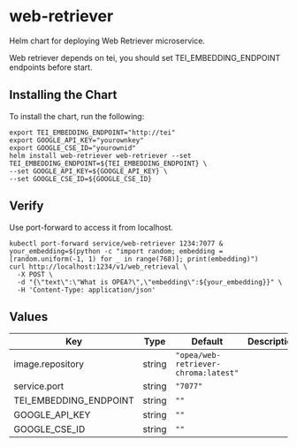 # web-retriever

Helm chart for deploying Web Retriever microservice.

Web retriever depends on tei, you should set TEI_EMBEDDING_ENDPOINT endpoints before start.

## Installing the Chart

To install the chart, run the following:

```console
export TEI_EMBEDDING_ENDPOINT="http://tei"
export GOOGLE_API_KEY="yourownkey"
export GOOGLE_CSE_ID="yourownid"
helm install web-retriever web-retriever --set TEI_EMBEDDING_ENDPOINT=${TEI_EMBEDDING_ENDPOINT} \
--set GOOGLE_API_KEY=${GOOGLE_API_KEY} \
--set GOOGLE_CSE_ID=${GOOGLE_CSE_ID}
```

## Verify

Use port-forward to access it from localhost.

```console
kubectl port-forward service/web-retriever 1234:7077 &
your_embedding=$(python -c "import random; embedding = [random.uniform(-1, 1) for _ in range(768)]; print(embedding)")
curl http://localhost:1234/v1/web_retrieval \
  -X POST \
  -d "{\"text\":\"What is OPEA?\",\"embedding\":${your_embedding}}" \
  -H 'Content-Type: application/json'
```

## Values

| Key                    | Type   | Default                              | Description |
| ---------------------- | ------ | ------------------------------------ | ----------- |
| image.repository       | string | `"opea/web-retriever-chroma:latest"` |             |
| service.port           | string | `"7077"`                             |             |
| TEI_EMBEDDING_ENDPOINT | string | `""`                                 |             |
| GOOGLE_API_KEY         | string | `""`                                 |             |
| GOOGLE_CSE_ID          | string | `""`                                 |             |
